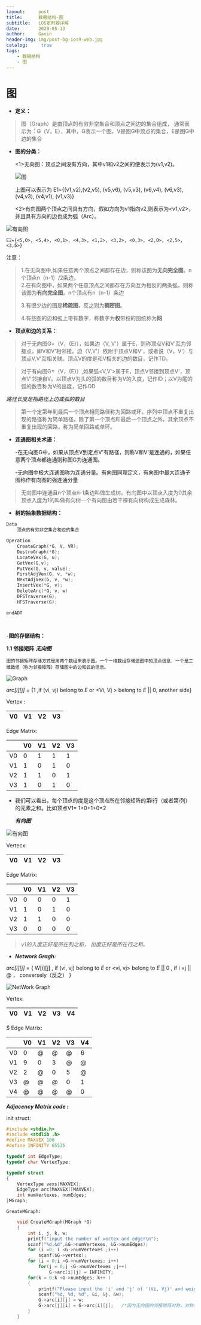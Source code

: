 ```yaml
---
layout:     post
title:      数据结构-图
subtitle:   iOS定时器详解
date:       2020-05-13
author:     Gavin
header-img: img/post-bg-ios9-web.jpg
catalog: 	 true
tags:
    - 数据结构
    - 图
---
```




#    图


- **定义：**
> 图（Graph）是由顶点的有穷非空集合和顶点之间边的集合组成， 通常表示为：G（V，E），其中，G表示一个图，V是图G中顶点的集合，E是图G中边的集合

- **图的分类：**

  <1>无向图：顶点之间没有方向，其中v1和v2之间的便表示为(v1,v2)。

  ![图](https://bkimg.cdn.bcebos.com/pic/b812c8fcc3cec3fd83e1db9cd588d43f8694277f?x-bce-process=image/watermark,g_7,image_d2F0ZXIvYmFpa2U3Mg==,xp_5,yp_5)

  上图可以表示为 E1={(v1,v2),(v2,v5), (v5,v6), (v5,v3), (v6,v4), (v6,v3), (v4,v3), (v4,v1), (v1,v3)}

  <2>有向图两个顶点之间具有方向，假如方向为v1指向v2,则表示为<v1,v2>，并且具有方向的边也成为弧（Arc）。

![有向图](https://bkimg.cdn.bcebos.com/pic/dcc451da81cb39dbb8fb9122d9160924ab18308e?x-bce-process=image/watermark,g_7,image_d2F0ZXIvYmFpa2U4MA==,xp_5,yp_5)

    E2={<5,0>, <5,4>, <0,1>, <4,3>, <1,2>, <3,2>, <0,3>, <2,0>, <2,5>, <3,5>}

注意：
>1.在无向图中,如果任意两个顶点之间都存在边，则称该图为**无向完全图**。n个顶点n（n-1）/2条边。  
2.在有向图中，如果两个任意顶点之间都存在方向互为相反的两条弧，则称该图为**有向完全图**。n个顶点有n（n-1）条边 
>
>3.有很少边的图是**稀疏图**，反之则为**稠密图**。
>
>4.有些图的边和弧上带有数字，称数字为**权**带权的图统称为**网**

- **顶点和边的关系：**
> 对于无向图G=（V，{E}），如果边（V, V'）属于E，则称顶点V和V'互为邻接点，即V和V'相邻接。边（V,V'）依附于顶点V和V'，或者说（V，V‘）与顶点V,V'互相关联。顶点V的度是和V相关的边的数目，记作TD。

>对于有向图G=（V，{E}）,如果弧<V,V'>属于E，顶点V邻接到顶点V'，顶点V'邻接自V。以顶点V为头的弧的数目称为V的入度，记作ID；以V为尾的弧的数目称为V的出度，记作OD


*路径长度是指路径上边或弧的数目*


>第一个定第年到最后一个顶点相同路径称为回路或环。序列中顶点不重复出现的路径称为简单路径。除了第一个顶点和最后一个顶点之外，其余顶点不重复出现的回路，称为简单回路或单环。

- **连通图相关术语：**
    
    -在无向图G中，如果从顶点V到定点V'有路径，则称V和V'是连通的，如果任意两个顶点都连通则称图G为连通图。

    -无向图中极大连通图称为连通分量。有向图同理定义，有向图中最大连通子图称作有向图的强连通分量



>无向图中连通且n个顶点n-1条边叫做生成树。有向图中以顶点入度为0其余顶点入度为1的叫做有向树一个有向图由若干棵有向树构成生成森林。

-  **树的抽象数据结构：**

```c
Data
    顶点的有穷非空集合和边的集合

Operation
    CreateGraph(*G, V, VR);
    DestroGraph(*G);
    LocateVex(G, u);
    GetVex(G,v);
    PutVex(G, v, value);
    FirstAdjVex(G, v, *w);
    NextAdjVex(G, v, *w);
    InsertVex(*G, v);
    DeleteArc(*G, v, w)
    DFSTraverse(G);
    HFSTraverse(G);

endADT




```
-**图的存储结构：**

**1.1 邻接矩阵**
    ***无向图***

    图的邻接矩阵存储方式是用两个数组来表示图。一个一维数组存储途图中的顶点信息，一个是二维数组（称为邻接矩阵）存储图中的边和弧的信息。
   
   ![Graph](/home/gavin/DataStruct-C/图.png)


*arc[i][j]* =  {1 ,if (vi, vj) belong to *E* or <Vi, Vj > belong to *E* || 0, another side} 

Vertex :

|V0 |V1 |V2 |V3 |
|---|---|---|---|

Edge Matrix:

|   |V0 |V1 |V2 |V3 |
|---|---|---|---|---|
|V0 | 0 | 1 | 1 | 1 |
|V1 |1  |0  | 1 | 0|
|V2 |1  | 1 |0 | 1 |
|V3 |1  |0  |1 |0  |

- 我们可以看出，每个顶点的度是这个顶点所在邻接矩阵的第i行（或者第ℹ列）的元素之和。比如顶点V1= 1+0+1+0=2 

    ***有向图***

 ![有向图](/home/gavin/DataStruct-C/有向图.png )

Vertecx:

|V0 |V1 |V2 |V3 |
|---|---|---|---|

Edge Matrix:

|   |V0 |V1 |V2 |V3 |
|---|---|---|---|---|
|V0 | 0 | 0 | 0 | 1 |
|V1 |1  |0  | 1 | 0|
|V2 |1  | 1 |0 | 0 |
|V3 |0  |0  |0|0  |

>*v1的入度正好是所在列之和， 出度正好是所在行之和。*


-   ***Network Gragh:***

*arc[i][j]* =  {  W[i][j] ,   if (vi, vj)  belong  to *E*  or  <vi, vj> belong to *E* ||
0 ,  if i =j   ||
@ ，  conversely（反之）  }

![NetWork Graph](/home/gavin/DataStruct-C/Network-graph.png)

Vertex:

|V0 |V1 |V2 |V3 |V4 |
|---|---|---|---|---|
$
Edge Matrix:

|   |V0 |V1 |V2 |V3 |V4|
|---|---|---|---|---|---|
|V0 | 0 | @ | @ | @ |6|
|V1 |9|0|3| @|@|
|V2 |2 |@|0| 5|@|
|V3 |@|@|@|0|1|
|V4|@|@|@|@|0|


   ***Adjacency Matrix code :***

   init struct: 
```c
#include <stdio.h>
#include <stdlib .h>
#define MAXVEX 100
#define INFINITY 65535

typedef int EdgeType;
typedef char VertexType;

typedef struct 
{
    VertexType vexs[MAXVEX];
    EdgeType arc[MAXVEX][MAXVEX];
    int numVertexes, numEdges;
}MGraph;

```

    GreateMGraph:

```c
    void CreateMGraph(MGraph *G)
    {
        int i, j, k, w;
        printf("input the number of vertex and edge!\n");
        scanf("%d,&d",&G->numVertexes, &G->numEdges);
        for (i =0; i <G->numVertexes ;i++)
            scanf($G->vertex);
        for (i = 0;i <G->numVertexes; i++)
            for(j = 0;j <G->numVertexes ;j++)
                G->arc[i][j] = INFINITY;
        for(k = 0;k <G->numEdges; k++ )
        {
            printf("Please input the 'i' and 'j' of '(Vi, Vj)' and weight \n ");
            scanf("%d, %d, %d", &i, &j, &w);
            G->arc[i][j] = w;
            G->arc[j][i] = G->arc[i][j];   /*因为无向图的邻接矩阵对称，对称轴为arc[i][i] */
        }
    }
    
```







